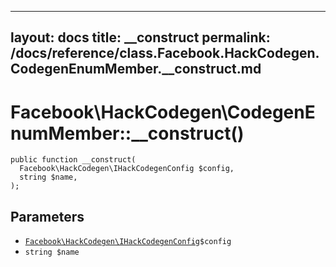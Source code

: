 
***

layout: docs
title: __construct
permalink: /docs/reference/class.Facebook.HackCodegen.CodegenEnumMember.__construct.md
---







# Facebook\\HackCodegen\\CodegenEnumMember::__construct()




``` Hack
public function __construct(
  Facebook\HackCodegen\IHackCodegenConfig $config,
  string $name,
);
```




## Parameters




+ [` Facebook\HackCodegen\IHackCodegenConfig `](<interface.Facebook.HackCodegen.IHackCodegenConfig.md>)`` $config ``
+ ` string $name `